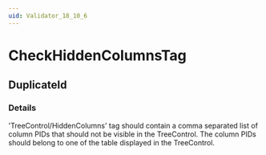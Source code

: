 ```yaml
---
uid: Validator_18_10_6
---
```


# CheckHiddenColumnsTag

## DuplicateId

<!-- Description, Properties, ... sections are auto-generated. -->
<!-- REPLACE ME AUTO-GENERATION -->

### Details

'TreeControl/HiddenColumns' tag should contain a comma separated list of column PIDs that should not be visible in the TreeControl.
The column PIDs should belong to one of the table displayed in the TreeControl.

<!-- Uncomment to add example code -->
<!--### Example code-->

